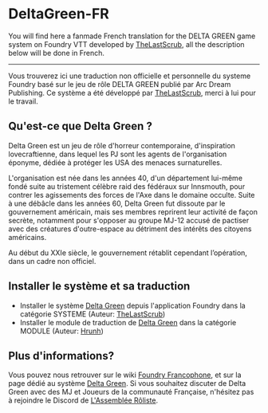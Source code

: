 # DeltaGreen-FR
You will find here a fanmade French translation for the DELTA GREEN game system on Foundry VTT developed by [TheLastScrub](https://github.com/TheLastScrub/delta-green-foundry-vtt-system-unofficial), all the description below will be done in French.

-------------------------
Vous trouverez ici une traduction non officielle et personnelle du systeme Foundry basé sur le jeu de rôle DELTA GREEN publié par Arc Dream Publishing.
Ce système a été développé par [TheLastScrub](https://github.com/TheLastScrub/delta-green-foundry-vtt-system-unofficial), merci à lui pour le travail.

## Qu'est-ce que Delta Green ?
Delta Green est un jeu de rôle d'horreur contemporaine, d'inspiration lovecraftienne, dans lequel les PJ sont les agents de l'organisation éponyme, dédiée à protéger les USA des menaces surnaturelles.

L'organisation est née dans les années 40, d'un département lui-même fondé suite au tristement célèbre raid des fédéraux sur Innsmouth, pour contrer les agissements des forces de l'Axe dans le domaine occulte. 
Suite à une débâcle dans les années 60, Delta Green fut dissoute par le gouvernement américain, mais ses membres reprirent leur activité de façon secrète, notamment pour s'opposer au groupe MJ-12 accusé de pactiser avec des créatures d'outre-espace au détriment des intérêts des citoyens américains. 

Au début du XXIe siècle, le gouvernement rétablit cependant l’opération, dans un cadre non officiel.

## Installer le système et sa traduction
- Installer le système [Delta Green](https://foundryvtt.com/packages/deltagreen/) depuis l'application Foundry dans la catégorie SYSTEME (Auteur: [TheLastScrub](https://foundryvtt.com/community/thelastscrub))
- Installer le module de traduction de [Delta Green](https://foundryvtt.com/packages/DeltaGreen_fr-FR/) dans la catégorie MODULE (Auteur: [Hrunh](https://foundryvtt.com/community/hrunh))

## Plus d'informations?
Vous pouvez nous retrouver sur le wiki [Foundry Francophone](https://foundryvtt.wiki/fr/home), et sur la page dédié au système [Delta Green](https://foundryvtt.wiki/fr/systemes/dg).
Si vous souhaitez discuter de Delta Green avec des MJ et Joueurs de la communauté Française, n'hésitez pas à rejoindre le Discord de [L'Assemblée Rôliste](https://discord.gg/assemblee-roliste).
